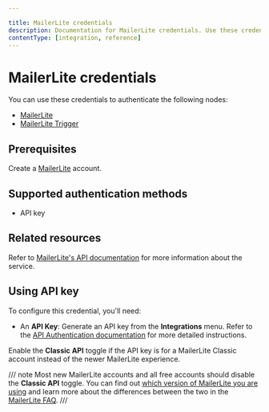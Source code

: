```yaml
---

title: MailerLite credentials
description: Documentation for MailerLite credentials. Use these credentials to authenticate MailerLite in n8n, a workflow automation platform.
contentType: [integration, reference]
---
```


# MailerLite credentials

You can use these credentials to authenticate the following nodes:

- [MailerLite](/integrations/builtin/app-nodes/n8n-nodes-base.mailerlite.md)
- [MailerLite Trigger](/integrations/builtin/trigger-nodes/n8n-nodes-base.mailerlitetrigger.md)

## Prerequisites

Create a [MailerLite](https://www.mailerlite.com/) account.

## Supported authentication methods

- API key

## Related resources

Refer to [MailerLite's API documentation](https://developers.mailerlite.com/docs/) for more information about the service.

## Using API key

To configure this credential, you'll need:

- An **API Key**: Generate an API key from the **Integrations** menu. Refer to the [API Authentication documentation](https://developers.mailerlite.com/docs/#authentication) for more detailed instructions.

Enable the **Classic API** toggle if the API key is for a MailerLite Classic account instead of the newer MailerLite experience.

/// note
Most new MailerLite accounts and all free accounts should disable the **Classic API** toggle. You can find out [which version of MailerLite you are using](https://www.mailerlite.com/help/which-version-of-mailerlite-am-i-using) and learn more about the differences between the two in the [MailerLite FAQ](https://www.mailerlite.com/help/new-mailerlite-faq).
///
